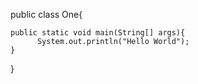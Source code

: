 public class One{

    public static void main(String[] args){
          System.out.println("Hello World");
    }

}
